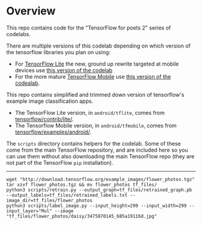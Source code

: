 # Overview

This repo contains code for the "TensorFlow for poets 2" series of codelabs.

There are multiple versions of this codelab depending on which version 
of the tensorflow libraries you plan on using:

* For [TensorFlow Lite](https://www.tensorflow.org/mobile/tflite/) the new, ground up rewrite targeted at mobile devices
  use [this version of the codelab](https://codelabs.developers.google.com/codelabs/tensorflow-for-poets-2-tflite) 
* For the more mature [TensorFlow Mobile](https://www.tensorflow.org/mobile/mobile_intro) use 
  [this version of the codealab](https://codelabs.developers.google.com/codelabs/tensorflow-for-poets-2).


This repo contains simplified and trimmed down version of tensorflow's example image classification apps.

* The TensorFlow Lite version, in `android/tflite`, comes from [tensorflow/contrib/lite/](https://github.com/tensorflow/tensorflow/tree/master/tensorflow/contrib/lite).
* The Tensorflow Mobile version, in `android/tfmobile`, comes from [tensorflow/examples/android/](https://github.com/tensorflow/tensorflow/tree/master/tensorflow/examples/android).

The `scripts` directory contains helpers for the codelab. Some of these come from the main TensorFlow repository, and are included here so you can use them without also downloading the main TensorFlow repo (they are not part of the TensorFlow `pip` installation).

---
```
wget "http://download.tensorflow.org/example_images/flower_photos.tgz"
tar xzvf flower_photos.tgz && mv flower_photos tf_files/
python3 scripts/retrain.py --output_graph=tf_files/retrained_graph.pb --output_labels=tf_files/retrained_labels.txt --image_dir=tf_files/flower_photos
python3 scripts/label_image.py --input_height=299 --input_width=299 --input_layer="Mul" --image "tf_files/flower_photos/daisy/3475870145_685a19116d.jpg"
```
